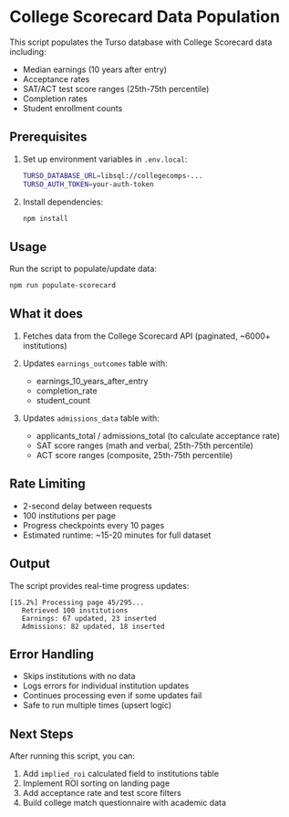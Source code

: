 # College Scorecard Data Population

This script populates the Turso database with College Scorecard data including:
- Median earnings (10 years after entry)
- Acceptance rates
- SAT/ACT test score ranges (25th-75th percentile)
- Completion rates
- Student enrollment counts

## Prerequisites

1. Set up environment variables in `.env.local`:
   ```bash
   TURSO_DATABASE_URL=libsql://collegecomps-...
   TURSO_AUTH_TOKEN=your-auth-token
   ```

2. Install dependencies:
   ```bash
   npm install
   ```

## Usage

Run the script to populate/update data:

```bash
npm run populate-scorecard
```

## What it does

1. Fetches data from the College Scorecard API (paginated, ~6000+ institutions)
2. Updates `earnings_outcomes` table with:
   - earnings_10_years_after_entry
   - completion_rate
   - student_count

3. Updates `admissions_data` table with:
   - applicants_total / admissions_total (to calculate acceptance rate)
   - SAT score ranges (math and verbal, 25th-75th percentile)
   - ACT score ranges (composite, 25th-75th percentile)

## Rate Limiting

- 2-second delay between requests
- 100 institutions per page
- Progress checkpoints every 10 pages
- Estimated runtime: ~15-20 minutes for full dataset

## Output

The script provides real-time progress updates:
```
[15.2%] Processing page 45/295...
   Retrieved 100 institutions
   Earnings: 67 updated, 23 inserted
   Admissions: 82 updated, 18 inserted
```

## Error Handling

- Skips institutions with no data
- Logs errors for individual institution updates
- Continues processing even if some updates fail
- Safe to run multiple times (upsert logic)

## Next Steps

After running this script, you can:
1. Add `implied_roi` calculated field to institutions table
2. Implement ROI sorting on landing page
3. Add acceptance rate and test score filters
4. Build college match questionnaire with academic data
